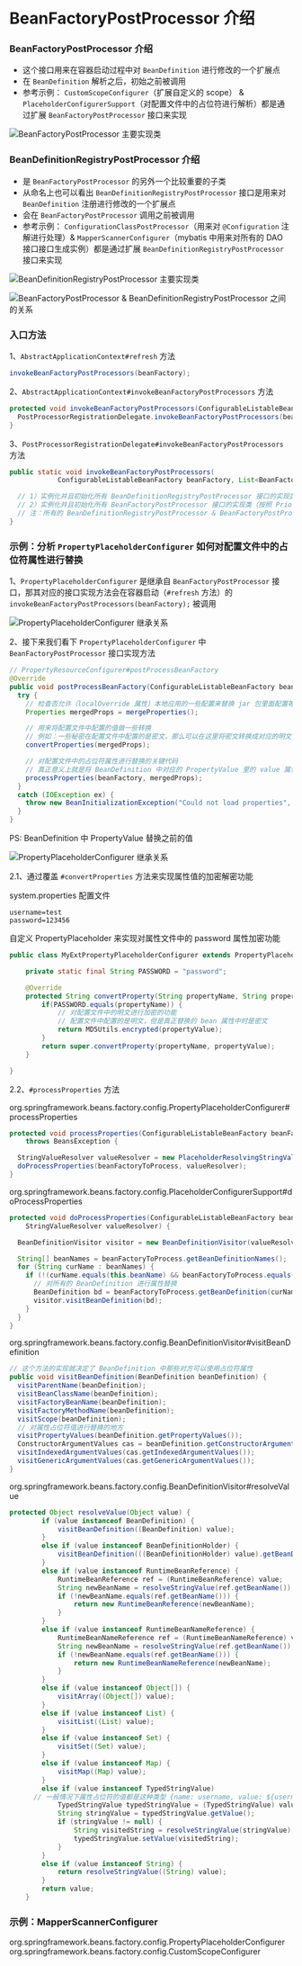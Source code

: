 # BeanFactoryPostProcessor 介绍


### BeanFactoryPostProcessor 介绍
- 这个接口用来在容器启动过程中对 `BeanDefinition` 进行修改的一个扩展点
- 在 `BeanDefinition` 解析之后，初始之前被调用
- 参考示例： `CustomScopeConfigurer`（扩展自定义的 scope） & `PlaceholderConfigurerSupport`（对配置文件中的占位符进行解析）都是通过扩展 `BeanFactoryPostProcessor` 接口来实现

![BeanFactoryPostProcessor 主要实现类](./images/000006.png)


### BeanDefinitionRegistryPostProcessor 介绍
- 是 `BeanFactoryPostProcessor` 的另外一个比较重要的子类
- 从命名上也可以看出 `BeanDefinitionRegistryPostProcessor` 接口是用来对 `BeanDefinition` 注册进行修改的一个扩展点
- 会在 `BeanFactoryPostProcessor` 调用之前被调用
- 参考示例： `ConfigurationClassPostProcessor`（用来对 `@Configuration` 注解进行处理）& `MapperScannerConfigurer`（mybatis 中用来对所有的 DAO 接口接口生成实例）都是通过扩展 `BeanDefinitionRegistryPostProcessor` 接口来实现

![BeanDefinitionRegistryPostProcessor 主要实现类](./images/000008.png)

![BeanFactoryPostProcessor & BeanDefinitionRegistryPostProcessor 之间的关系](./images/000007.png)


### 入口方法
1、`AbstractApplicationContext#refresh` 方法
``` java
invokeBeanFactoryPostProcessors(beanFactory);
```
2、`AbstractApplicationContext#invokeBeanFactoryPostProcessors` 方法
``` java
protected void invokeBeanFactoryPostProcessors(ConfigurableListableBeanFactory beanFactory) {
  PostProcessorRegistrationDelegate.invokeBeanFactoryPostProcessors(beanFactory, getBeanFactoryPostProcessors());
}
```
3、`PostProcessorRegistrationDelegate#invokeBeanFactoryPostProcessors` 方法
``` java
public static void invokeBeanFactoryPostProcessors(
			ConfigurableListableBeanFactory beanFactory, List<BeanFactoryPostProcessor> beanFactoryPostProcessors) {

  // 1）实例化并且初始化所有 BeanDefinitionRegistryPostProcessor 接口的实现类 （按照 PriorityOrdered, Ordered, and the rest 顺序调用）
  // 2）实例化并且初始化所有 BeanFactoryPostProcessor 接口的实现类（按照 PriorityOrdered, Ordered, and the rest 顺序调用）
  // 注：所有的 BeanDefinitionRegistryPostProcessor & BeanFactoryPostProcessor 都会在这里被提前实例化（beanFactory.getBean）
}

```

### 示例：分析 `PropertyPlaceholderConfigurer` 如何对配置文件中的占位符属性进行替换

1、`PropertyPlaceholderConfigurer` 是继承自 `BeanFactoryPostProcessor` 接口，那其对应的接口实现方法会在容器启动（`#refresh` 方法）的 `invokeBeanFactoryPostProcessors(beanFactory);` 被调用

![PropertyPlaceholderConfigurer 继承关系](./images/000011.png)

2、接下来我们看下 `PropertyPlaceholderConfigurer` 中 `BeanFactoryPostProcessor` 接口实现方法

``` java
// PropertyResourceConfigurer#postProcessBeanFactory
@Override
public void postProcessBeanFactory(ConfigurableListableBeanFactory beanFactory) throws BeansException {
  try {
    // 检查否允许（localOverride 属性）本地应用的一些配置来替换 jar 包里面配置等，如果允许则会将本地配置值替换默认的配置值
    Properties mergedProps = mergeProperties();

    // 用来将配置文件中配置的值做一些转换
    // 例如：一些秘密在配置文件中配置的是密文，那么可以在这里将密文转换成对应的明文
    convertProperties(mergedProps);

    // 对配置文件中的占位符属性进行替换的关键代码
    // 真正意义上就是将 BeanDefinition 中对应的 PropertyValue 里的 value 属性值进行替换
    processProperties(beanFactory, mergedProps);
  }
  catch (IOException ex) {
    throw new BeanInitializationException("Could not load properties", ex);
  }
}
```

PS: BeanDefinition 中 PropertyValue 替换之前的值

![PropertyPlaceholderConfigurer 继承关系](./images/000009.png)

2.1、通过覆盖 `#convertProperties` 方法来实现属性值的加密解密功能

system.properties 配置文件
```
username=test
password=123456
```

自定义 PropertyPlaceholder 来实现对属性文件中的 password 属性加密功能
``` java
public class MyExtPropertyPlaceholderConfigurer extends PropertyPlaceholderConfigurer {

    private static final String PASSWORD = "password";

    @Override
    protected String convertProperty(String propertyName, String propertyValue) {
        if(PASSWORD.equals(propertyName)) {
            // 对配置文件中的明文进行加密的功能
            // 配置文件中配置的是明文，但是真正替换的 bean 属性中时是密文
            return MD5Utils.encrypted(propertyValue);
        }
        return super.convertProperty(propertyName, propertyValue);
    }

}
```

2.2、`#processProperties` 方法

org.springframework.beans.factory.config.PropertyPlaceholderConfigurer#processProperties

``` java
protected void processProperties(ConfigurableListableBeanFactory beanFactoryToProcess, Properties props)
    throws BeansException {

  StringValueResolver valueResolver = new PlaceholderResolvingStringValueResolver(props);
  doProcessProperties(beanFactoryToProcess, valueResolver);
}
```

org.springframework.beans.factory.config.PlaceholderConfigurerSupport#doProcessProperties

``` java
protected void doProcessProperties(ConfigurableListableBeanFactory beanFactoryToProcess,
    StringValueResolver valueResolver) {

  BeanDefinitionVisitor visitor = new BeanDefinitionVisitor(valueResolver);

  String[] beanNames = beanFactoryToProcess.getBeanDefinitionNames();
  for (String curName : beanNames) {
    if (!(curName.equals(this.beanName) && beanFactoryToProcess.equals(this.beanFactory))) {
      // 对所有的 BeanDefinition 进行属性替换
      BeanDefinition bd = beanFactoryToProcess.getBeanDefinition(curName);
      visitor.visitBeanDefinition(bd);
    }
  }
}
```

org.springframework.beans.factory.config.BeanDefinitionVisitor#visitBeanDefinition
``` java
// 这个方法的实现就决定了 BeanDefinition 中那些对方可以使用占位符属性
public void visitBeanDefinition(BeanDefinition beanDefinition) {
  visitParentName(beanDefinition);
  visitBeanClassName(beanDefinition);
  visitFactoryBeanName(beanDefinition);
  visitFactoryMethodName(beanDefinition);
  visitScope(beanDefinition);
  // 对属性占位符值进行替换的地方
  visitPropertyValues(beanDefinition.getPropertyValues());
  ConstructorArgumentValues cas = beanDefinition.getConstructorArgumentValues();
  visitIndexedArgumentValues(cas.getIndexedArgumentValues());
  visitGenericArgumentValues(cas.getGenericArgumentValues());
}
```

org.springframework.beans.factory.config.BeanDefinitionVisitor#resolveValue
``` java
protected Object resolveValue(Object value) {
		if (value instanceof BeanDefinition) {
			visitBeanDefinition((BeanDefinition) value);
		}
		else if (value instanceof BeanDefinitionHolder) {
			visitBeanDefinition(((BeanDefinitionHolder) value).getBeanDefinition());
		}
		else if (value instanceof RuntimeBeanReference) {
			RuntimeBeanReference ref = (RuntimeBeanReference) value;
			String newBeanName = resolveStringValue(ref.getBeanName());
			if (!newBeanName.equals(ref.getBeanName())) {
				return new RuntimeBeanReference(newBeanName);
			}
		}
		else if (value instanceof RuntimeBeanNameReference) {
			RuntimeBeanNameReference ref = (RuntimeBeanNameReference) value;
			String newBeanName = resolveStringValue(ref.getBeanName());
			if (!newBeanName.equals(ref.getBeanName())) {
				return new RuntimeBeanNameReference(newBeanName);
			}
		}
		else if (value instanceof Object[]) {
			visitArray((Object[]) value);
		}
		else if (value instanceof List) {
			visitList((List) value);
		}
		else if (value instanceof Set) {
			visitSet((Set) value);
		}
		else if (value instanceof Map) {
			visitMap((Map) value);
		}
		else if (value instanceof TypedStringValue)
      // 一般情况下属性占位符的值都是这种类型 {name: username, value: ${username}}，替换之后会将 ${username} 替换成真正的配置文件中的值
			TypedStringValue typedStringValue = (TypedStringValue) value;
			String stringValue = typedStringValue.getValue();
			if (stringValue != null) {
				String visitedString = resolveStringValue(stringValue);
				typedStringValue.setValue(visitedString);
			}
		}
		else if (value instanceof String) {
			return resolveStringValue((String) value);
		}
		return value;
	}
```

### 示例：MapperScannerConfigurer




org.springframework.beans.factory.config.PropertyPlaceholderConfigurer
org.springframework.beans.factory.config.CustomScopeConfigurer
